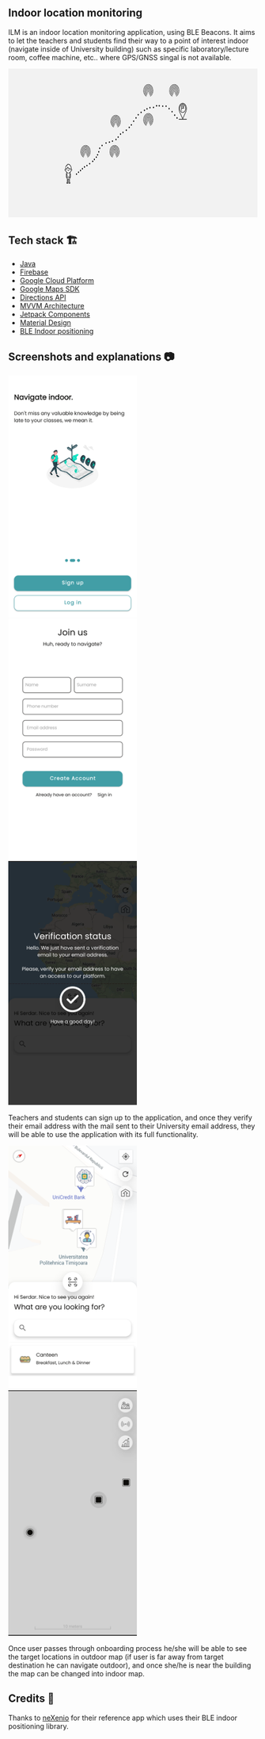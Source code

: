 ## Indoor location monitoring

ILM is an indoor location monitoring application, using BLE Beacons. It aims to let the teachers and students find their way to a point of interest indoor (navigate inside of University building) such as specific laboratory/lecture room, coffee machine, etc.. where GPS/GNSS singal is not available.

<img src="/arts/beacons.png" width="600" height="300">

## Tech stack 🏗
* [Java](https://docs.oracle.com/en/java/)
* [Firebase](https://firebase.google.com/)
* [Google Cloud Platform](https://cloud.google.com/)
* [Google Maps SDK](https://developers.google.com/maps/documentation/android-sdk/overview)
* [Directions API](https://developers.google.com/maps/documentation/directions/overview)
* [MVVM Architecture](https://developer.android.com/jetpack/guide)
* [Jetpack Components](https://developer.android.com/jetpack)
* [Material Design](https://material.io/design)
* [BLE Indoor positioning](https://github.com/neXenio/BLE-Indoor-Positioning)

## Screenshots and explanations 📷
<img src="/arts/onboarding.png" width="260" color="#DBE1FC"> &emsp;<img src="/arts/register.png" width="260" color="#DBE1FC"> &emsp;<img src="/arts/verification.png" width="260" color="#DBE1FC">

Teachers and students can sign up to the application, and once they verify their email address 
with the mail sent to their University email address, they will be able to use the application with its full functionality.

<img src="/arts/home.png" width="260" color="#DBE1FC"> <img src="/arts/indoor_nav.png" width="260" color="#DBE1FC">

Once user passes through onboarding process he/she will be able to see the target locations in outdoor map (if user is far away from target destination he can navigate outdoor), and once she/he is near the building the map can be changed into indoor map.

## Credits 🙏
Thanks to [neXenio](https://github.com/neXenio/BLE-Indoor-Positioning) for their reference app which uses their BLE indoor positioning library.
